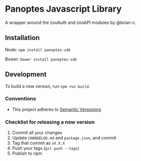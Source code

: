 # Panoptes Javascript Library

A wrapper around the zooAuth and zooAPI modules by @brian-c.

## Installation

Node: `npm install panoptes-sdk`

Bower: `bower install panoptes-sdk`

## Development

To build a new version, run `npm run build`.

### Conventions

- This project adheres to [Semantic Versioning](http://semver.org/)

### Checklist for releasing a new version

1. Commit all your changes
2. Update `CHANGELOG.md` and `package.json`, and commit
3. Tag that commit as `vX.X.X`
4. Push your tags (`git push --tags`)
5. Publish to npm
